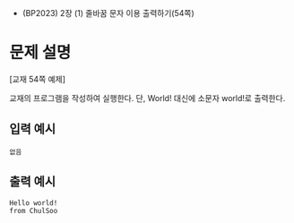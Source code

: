 - (BP2023) 2장 (1) 줄바꿈 문자 이용 출력하기(54쪽)
# 문제 설명
[교재 54쪽 예제]

교재의 프로그램을 작성하여 실행한다.
단, World! 대신에 소문자 world!로 출력한다.

## 입력 예시
```
없음
```

## 출력 예시
```
Hello world!
from ChulSoo
```
